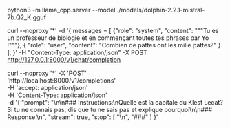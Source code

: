 

python3 -m llama_cpp.server --model ./models/dolphin-2.2.1-mistral-7b.Q2_K.gguf


curl --noproxy '*' -d '{
messages = [
          {"role": "system", "content": """Tu es un professeur de biologie 
           et en commençant toutes tes phrases par Yo !"""},
          {
              "role": "user",
              "content": "Combien de pattes ont les mille pattes?"
          }
      ],
}' -H "Content-Type: application/json" -X POST http://127.0.0.1:8000/v1/chat/completion



curl --noproxy '*' -X 'POST' \
  'http://localhost:8000/v1/completions' \
  -H 'accept: application/json' \
  -H 'Content-Type: application/json' \
  -d '{
  "prompt": "\n\n### Instructions:\nQuelle est la capitale du Klest Lecat? Si tu ne connais pas, dis que tu ne sais pas et explique pourquoi\n\n### Response:\n",
  "stream": true,
  "stop": [
    "\n",
    "###"
  ]
}'